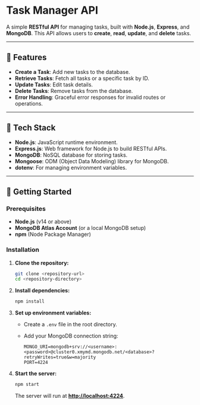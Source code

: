 # Task Manager API

A simple **RESTful API** for managing tasks, built with **Node.js**, **Express**, and **MongoDB**. This API allows users to **create**, **read**, **update**, and **delete** tasks.

---

## 🌟 Features

- **Create a Task**: Add new tasks to the database.
- **Retrieve Tasks**: Fetch all tasks or a specific task by ID.
- **Update Tasks**: Edit task details.
- **Delete Tasks**: Remove tasks from the database.
- **Error Handling**: Graceful error responses for invalid routes or operations.

---

## 🚀 Tech Stack

- **Node.js**: JavaScript runtime environment.
- **Express.js**: Web framework for Node.js to build RESTful APIs.
- **MongoDB**: NoSQL database for storing tasks.
- **Mongoose**: ODM (Object Data Modeling) library for MongoDB.
- **dotenv**: For managing environment variables.

---

## 🚪 Getting Started

### **Prerequisites**

- **Node.js** (v14 or above)
- **MongoDB Atlas Account** (or a local MongoDB setup)
- **npm** (Node Package Manager)

### **Installation**

1. **Clone the repository:**

   ```bash
   git clone <repository-url>
   cd <repository-directory>
   ```

2. **Install dependencies:**

   ```bash
   npm install
   ```

3. **Set up environment variables:**

   - Create a `.env` file in the root directory.
   - Add your MongoDB connection string:

     ```env
     MONGO_URI=mongodb+srv://<username>:<password>@cluster0.xmymd.mongodb.net/<database>?retryWrites=true&w=majority
     PORT=4224
     ```

4. **Start the server:**

   ```bash
   npm start
   ```

   The server will run at **[http://localhost:4224](http://localhost:4224)**.
